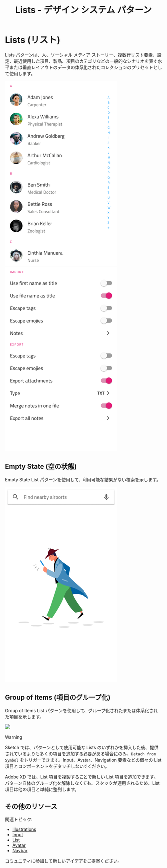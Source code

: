 ﻿---
title: Lists - デザイン システム パターン
_description: Lists パターン シンボルは、水平および垂直レイアウトで 1 つまたは複数のレベルの情報の一般的なコレクションを体系化するためにリストを使用するさまざまなシナリオを表します。
_keywords: デザイン システム, デザイン システム UX, UI キット, Sketch, Ignite UI for Angular, Sketch to Angular, Angular, Angular デザイン システム, Sketch から コードをエクスポート, Angular 用のデザイン キット, Sketch HTML, Sketch to HTML, Sketch UI キット
_language: ja
---

# Lists (リスト)

Lists パターンは、人、ソーシャル メディア ストーリー、複数行リスト要素、設定、最近使用した項目、製品、項目のカテゴリなどの一般的なシナリオを表す水平または垂直レイアウトのデータの体系化されたコレクションのプリセットとして使用します。

<img class="responsive-img" src="../images/lists_people.png" srcset="../images/lists_people@2x.png 2x" />
<img class="responsive-img" src="../images/lists_settings.png" srcset="../images/lists_settings@2x.png 2x" />


## Empty State (空の状態)

Empty State List パターンを使用して、利用可能な結果がない検索を示します。

<img class="responsive-img" src="../images/list_search_cannotfind.png" srcset="../images/list_search_cannotfind@2x.png 2x" />



## Group of Items (項目のグループ化)

Group of Items List パターンを使用して、グループ化されたまたは体系化された項目を示します。

<img class="responsive-img" src="../images/list_with_avatars.png" srcset="../images/list_with_avatars@2x.png 2x" />

> [!WARNING]
> Sketch では、パターンとして使用可能な Lists のいずれかを挿入した後、提供されているよりも多くの項目を追加する必要がある場合にのみ、`Detach from Symbol` をトリガーできます。Input、Avatar、Navigation 要素などの個々の List 項目とコンポーネントをデタッチしないでください。
>
> Adobe XD では、List 項目を複製することで新しい List 項目を追加できます。パターン自体のグループ化を解除しなくても、スタックが適用されるため、List 項目は他の項目と単純に整列します。

## その他のリソース

関連トピック:

- [Illustrations](../style/illustrations.md)
- [Input](../components/input.md)
- [List](../components/list.md)
- [Avatar](../components/avatar.md)
- [Navbar](../components/navbar.md)
  <div class="divider--half"></div>

コミュニティに参加して新しいアイデアをご提案ください。

